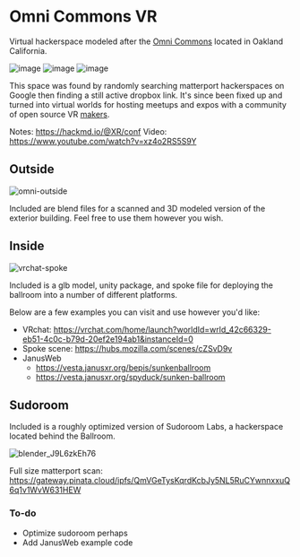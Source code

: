 # Omni Commons VR

Virtual hackerspace modeled after the [Omni Commons](https://omnicommons.org/) located in Oakland California.

![image](https://user-images.githubusercontent.com/32600939/116795116-97035780-aaa0-11eb-9684-230477c64a2f.png)
![image](https://user-images.githubusercontent.com/32600939/116795118-9965b180-aaa0-11eb-9a4f-073dba55a8be.png)
![image](https://user-images.githubusercontent.com/32600939/116795133-aedadb80-aaa0-11eb-8e5b-48523dd0b134.png)

This space was found by randomly searching matterport hackerspaces on Google then finding a still active dropbox link. It's since been fixed up and turned into virtual worlds for hosting meetups and expos with a community of open source VR [makers](https://github.com/m3-org).

Notes: https://hackmd.io/@XR/conf
Video: https://www.youtube.com/watch?v=xz4o2RS5S9Y


## Outside

![omni-outside](https://user-images.githubusercontent.com/32600939/116794988-84d4e980-aa9f-11eb-874b-17ba122cf47b.jpg)

Included are blend files for a scanned and 3D modeled version of the exterior building. Feel free to use them however you wish.


## Inside

![vrchat-spoke](https://user-images.githubusercontent.com/32600939/116795037-fd3baa80-aa9f-11eb-9000-5bfd204568af.jpg)

Included is a glb model, unity package, and spoke file for deploying the ballroom into a number of different platforms.

Below are a few examples you can visit and use however you'd like:

- VRchat: https://vrchat.com/home/launch?worldId=wrld_42c66329-eb51-4c0c-b79d-20ef2e194ab1&instanceId=0
- Spoke scene: https://hubs.mozilla.com/scenes/cZSvD9v
- JanusWeb
  - https://vesta.janusxr.org/bepis/sunkenballroom
  - https://vesta.janusxr.org/spyduck/sunken-ballroom


## Sudoroom

Included is a roughly optimized version of Sudoroom Labs, a hackerspace located behind the Ballroom.

![blender_J9L6zkEh76](https://user-images.githubusercontent.com/32600939/116795041-0462b880-aaa0-11eb-88b6-f261c1decc0e.jpg)

Full size matterport scan: https://gateway.pinata.cloud/ipfs/QmVGeTysKqrdKcbJy5NL5RuCYwnnxxuQ6q1v1WvW631HEW

### To-do

- Optimize sudoroom perhaps
- Add JanusWeb example code

